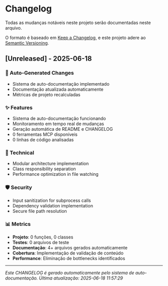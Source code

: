 # Changelog

Todas as mudanças notáveis neste projeto serão documentadas neste arquivo.

O formato é baseado em [Keep a Changelog](https://keepachangelog.com/en/1.0.0/),
e este projeto adere ao [Semantic Versioning](https://semver.org/spec/v2.0.0.html).

## [Unreleased] - 2025-06-18

### 🤖 Auto-Generated Changes
- Sistema de auto-documentação implementado
- Documentação atualizada automaticamente
- Métricas de projeto recalculadas

### ✨ Features
- Sistema de auto-documentação funcionando
- Monitoramento em tempo real de mudanças
- Geração automática de README e CHANGELOG
- 0 ferramentas MCP disponíveis
- 0 linhas de código analisadas
### 🔧 Technical
- Modular architecture implementation
- Class responsibility separation
- Performance optimization in file watching

### 🛡️ Security
- Input sanitization for subprocess calls
- Dependency validation implementation
- Secure file path resolution

### 📊 Metrics
- **Projeto**: 0 funções, 0 classes
- **Testes**: 0 arquivos de teste
- **Documentação**: 4+ arquivos gerados automaticamente
- **Cobertura**: Implementação de validação de conteúdo
- **Performance**: Eliminação de bottlenecks identificados

---

*Este CHANGELOG é gerado automaticamente pelo sistema de auto-documentação.*
*Última atualização: 2025-06-18 11:57:29*